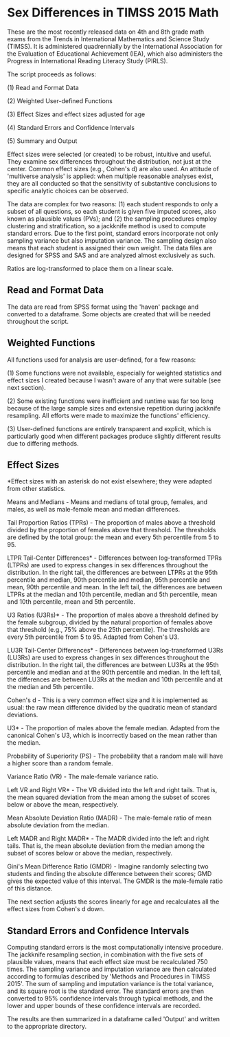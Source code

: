 # Sex Differences in TIMSS 2015 Math
These are the most recently released data on 4th and 8th grade math exams from the Trends in International Mathematics and Science Study (TIMSS). It is administered quadrennially by the International Association for the Evaluation of Educational Achievement (IEA), which also administers the Progress in International Reading Literacy Study (PIRLS).

The script proceeds as follows:

(1) Read and Format Data

(2) Weighted User-defined Functions

(3) Effect Sizes and effect sizes adjusted for age

(4) Standard Errors and Confidence Intervals

(5) Summary and Output

Effect sizes were selected (or created) to be robust, intuitive and useful. They examine sex differences throughout the distribution, not just at the center. Common effect sizes (e.g., Cohen's d) are also used. An attitude of 'multiverse analysis' is applied: when multiple reasonable analyses exist, they are all conducted so that the sensitivity of substantive conclusions to specific analytic choices can be observed.

The data are complex for two reasons: (1) each student responds to only a subset of all questions, so each student is given five imputed scores, also known as plausible values (PVs); and (2) the sampling procedures employ clustering and stratification, so a jackknife method is used to compute standard errors. Due to the first point, standard errors incorporate not only sampling variance but also imputation variance. The sampling design also means that each student is assigned their own weight. The data files are designed for SPSS and SAS and are analyzed almost exclusively as such.

Ratios are log-transformed to place them on a linear scale.

## Read and Format Data
The data are read from SPSS format using the 'haven' package and converted to a dataframe. Some objects are created that will be needed throughout the script.

## Weighted Functions
All functions used for analysis are user-defined, for a few reasons:

(1) Some functions were not available, especially for weighted statistics and effect sizes I created because I wasn't aware of any that were suitable (see next section).

(2) Some existing functions were inefficient and runtime was far too long because of the large sample sizes and extensive repetition during jackknife resampling. All efforts were made to maximize the functions' efficiency.

(3) User-defined functions are entirely transparent and explicit, which is particularly good when different packages produce slightly different results due to differing methods.

## Effect Sizes
*Effect sizes with an asterisk do not exist elsewhere; they were adapted from other statistics.

Means and Medians - Means and medians of total group, females, and males, as well as male-female mean and median differences.

Tail Proportion Ratios (TPRs) - The proportion of males above a threshold divided by the proportion of females above that threshold. The thresholds are defined by the total group: the mean and every 5th percentile from 5 to 95.

LTPR Tail-Center Differences* - Differences between log-transformed TPRs (LTPRs) are used to express changes in sex differences throughout the distribution. In the right tail, the differences are between LTPRs at the 95th percentile and median, 90th percentile and median, 95th percentile and mean, 90th percentile and mean. In the left tail, the differences are between LTPRs at the median and 10th percentile, median and 5th percentile, mean and 10th percentile, mean and 5th percentile.

U3 Ratios (U3Rs)* - The proportion of males above a threshold defined by the female subgroup, divided by the natural proportion of females above that threshold (e.g., 75% above the 25th percentile). The thresholds are every 5th percentile from 5 to 95. Adapted from Cohen's U3.

LU3R Tail-Center Differences* - Differences between log-transformed U3Rs (LU3Rs) are used to express changes in sex differences throughout the distribution. In the right tail, the differences are between LU3Rs at the 95th percentile and median and at the 90th percentile and median. In the left tail, the differences are between LU3Rs at the median and 10th percentile and at the median and 5th percentile.

Cohen's d - This is a very common effect size and it is implemented as usual: the raw mean difference divided by the quadratic mean of standard deviations.

U3* - The proportion of males above the female median. Adapted from the canonical Cohen's U3, which is incorrectly based on the mean rather than the median.

Probability of Superiority (PS) - The probability that a random male will have a higher score than a random female.

Variance Ratio (VR) - The male-female variance ratio.

Left VR and Right VR* - The VR divided into the left and right tails. That is, the mean squared deviation from the mean among the subset of scores below or above the mean, respectively.

Mean Absolute Deviation Ratio (MADR) - The male-female ratio of mean absolute deviation from the median.

Left MADR and Right MADR* - The MADR divided into the left and right tails. That is, the mean absolute deviation from the median among the subset of scores below or above the median, respectively.

Gini's Mean Difference Ratio (GMDR) - Imagine randomly selecting two students and finding the absolute difference between their scores; GMD gives the expected value of this interval. The GMDR is the male-female ratio of this distance.

The next section adjusts the scores linearly for age and recalculates all the effect sizes from Cohen's d down.

## Standard Errors and Confidence Intervals
Computing standard errors is the most computationally intensive procedure. The jackknife resampling section, in combination with the five sets of plausible values, means that each effect size must be recalculated 750 times. The sampling variance and imputation variance are then calculated according to formulas described by 'Methods and Procedures in TIMSS 2015'. The sum of sampling and imputation variance is the total variance, and its square root is the standard error. The standard errors are then converted to 95% confidence intervals through typical methods, and the lower and upper bounds of these confidence intervals are recorded.

The results are then summarized in a dataframe called 'Output' and written to the appropriate directory.
